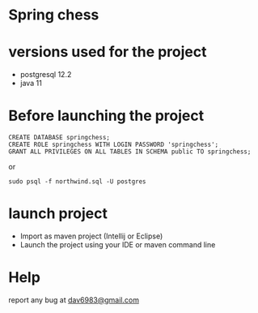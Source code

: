 # Spring chess

# versions used for the project

- postgresql 12.2
- java 11

# Before launching the project

```
CREATE DATABASE springchess;
CREATE ROLE springchess WITH LOGIN PASSWORD 'springchess';
GRANT ALL PRIVILEGES ON ALL TABLES IN SCHEMA public TO springchess;
```

or

```
sudo psql -f northwind.sql -U postgres
```

# launch project

- Import as maven project (Intellij or Eclipse)
- Launch the project using your IDE or maven command line

# Help

report any bug at dav6983@gmail.com

